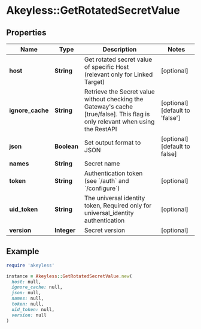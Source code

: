 # Akeyless::GetRotatedSecretValue

## Properties

| Name | Type | Description | Notes |
| ---- | ---- | ----------- | ----- |
| **host** | **String** | Get rotated secret value of specific Host (relevant only for Linked Target) | [optional] |
| **ignore_cache** | **String** | Retrieve the Secret value without checking the Gateway&#39;s cache [true/false]. This flag is only relevant when using the RestAPI | [optional][default to &#39;false&#39;] |
| **json** | **Boolean** | Set output format to JSON | [optional][default to false] |
| **names** | **String** | Secret name |  |
| **token** | **String** | Authentication token (see &#x60;/auth&#x60; and &#x60;/configure&#x60;) | [optional] |
| **uid_token** | **String** | The universal identity token, Required only for universal_identity authentication | [optional] |
| **version** | **Integer** | Secret version | [optional] |

## Example

```ruby
require 'akeyless'

instance = Akeyless::GetRotatedSecretValue.new(
  host: null,
  ignore_cache: null,
  json: null,
  names: null,
  token: null,
  uid_token: null,
  version: null
)
```

